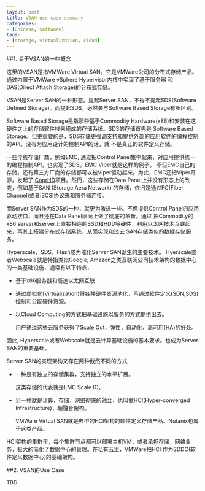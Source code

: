```yaml
---
layout: post
title: VSAN use case summary
categories:
- [Chinese, Software]
tags:
- [storage, virtualization, cloud]
---
```



##1. 关于VSAN的一些概念

这里的VSAN是指VMWare Virtual SAN。它是VMWare公司的分布式存储产品。通过内置于VMWare vSphere Hypervisor内核中实现了基于服务器
和DAS(Direct Attach Storage)的分布式存储。

VSAN是Server SAN的一种形态。提起Server SAN，不得不提起SDS(Software Defined Storage)。而提起SDS，必然要与Software Based
Storage有所区别。

Software Based Storage是指那些基于Commodity Hardware(x86)和安装在这硬件之上的存储软件栈来组成的存储系统。SDS的存储首先是
Software Based Storage。但更重要的是，SDS存储更强调支持和提供外部的应用软件的编程控制的API。没有为应用设计的控制API的话，就
不是真正的软件定义存储。

一些传统存储厂商，例如EMC, 通过把Control Panel集中起来，对应用提供统一的编程控制API，也实现了SDS。EMC Viper就是这样的例子。
不但EMC自己的存储，还有第三方厂商的存储都可以被Viper驱动起来。为此，EMC还把Viper开源，发起了
[CoprHD](https://coprhd.github.io/)项目。然而，这些存储在Data Panel上并没有形态上的改变，例如基于SAN (Storage Aera Network)
的存储，依旧是通过FC(Fiber Channel)或者iSCSI协议来和服务器连接。

而Server SAN作为SDS的一种，就更为激进一些。不但提供Control Panel的应用驱动接口，而且还在Data Panel层面上做了彻底的革新。通过
把Commodity的x86 server和server上直接相连的SSD和HDD等硬件，利用以太网技术互联起来，再其上搭建分布式存储系统，从而实现和过去
SAN存储类似的数据存储服务。

Hyperscale，SDS，Flash成为催化Server SAN诞生的主要技术。
Hyerscale或者Webscale就是特指类似Google, Amazon之类互联网公司技术架构的数据中心的一类基础设施，通常有以下特点，

* 基于x86服务器和高速以太网互联

* 通过虚拟化(Virtualization)将各种硬件资源池化，再通过软件定义(SDN,SDS)控制和分配硬件资源。

* 以Cloud Computing的方式把基础设施以服务的方式提供出去。

  用户通过这些云服务获得了Scale Out，弹性，自动化，高可用(HA)的好处。

因此, Hyperscale或者Webscale就是云计算基础设施的基本要求。也成为Server SAN的重要基础。

Server SAN的实现架构又存在两种截然不同的方式,

* 一种是有独立的存储集群，支持独立的水平扩展。

  这类存储的代表就是EMC Scale IO。

* 另一种就是计算，存储，网络彻底的融合，也叫做HCI(Hyper-converged Infrastructure)，超融合架构。

  VMWare Virtual SAN就是典型的HCI架构的软件定义存储产品。Nutanix也属于这类产品。

HCI架构的集群里，每个集群节点都可以部署主机VM，或者承担存储，网络业务，极大的简化了数据中心的管理。在私有云里，VMWare把HCI
作为SDDC(软件定义数据中心)的基础架构。

##2. VSAN的Use Case

TBD

